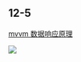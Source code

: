 ## 12-5

[mvvm 数据响应原理](https://cn.vuejs.org/v2/guide/reactivity.html)

![](https://cn.vuejs.org/images/data.png)